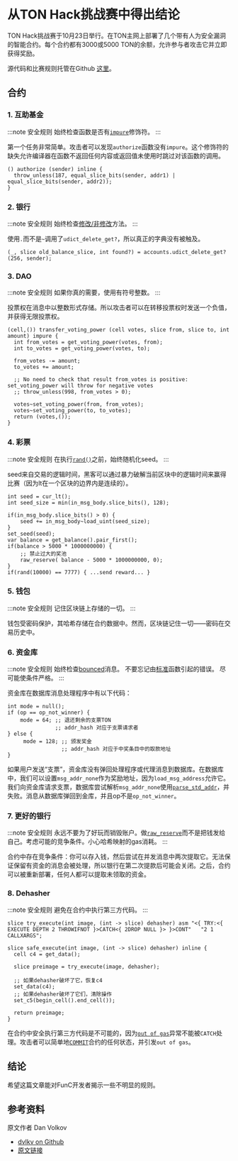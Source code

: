 # 从TON Hack挑战赛中得出结论

TON Hack挑战赛于10月23日举行。在TON主网上部署了几个带有人为安全漏洞的智能合约。每个合约都有3000或5000 TON的余额，允许参与者攻击它并立即获得奖励。

源代码和比赛规则托管在Github [这里](https://github.com/ton-blockchain/hack-challenge-1)。

## 合约

### 1. 互助基金

:::note 安全规则
始终检查函数是否有[`impure`](/develop/func/functions#impure-specifier)修饰符。
:::

第一个任务非常简单。攻击者可以发现`authorize`函数没有`impure`。这个修饰符的缺失允许编译器在函数不返回任何内容或返回值未使用时跳过对该函数的调用。

```func
() authorize (sender) inline {
  throw_unless(187, equal_slice_bits(sender, addr1) | equal_slice_bits(sender, addr2));
}
```

### 2. 银行

:::note 安全规则
始终检查[修改/非修改](/develop/func/statements#methods-calls)方法。
:::

使用`.`而不是`~`调用了`udict_delete_get?`，所以真正的字典没有被触及。

```func
(_, slice old_balance_slice, int found?) = accounts.udict_delete_get?(256, sender);
```

### 3. DAO

:::note 安全规则
如果你真的需要，使用有符号整数。
:::

投票权在消息中以整数形式存储。所以攻击者可以在转移投票权时发送一个负值，并获得无限投票权。

```func
(cell,()) transfer_voting_power (cell votes, slice from, slice to, int amount) impure {
  int from_votes = get_voting_power(votes, from);
  int to_votes = get_voting_power(votes, to);

  from_votes -= amount;
  to_votes += amount;

  ;; No need to check that result from_votes is positive: set_voting_power will throw for negative votes
  ;; throw_unless(998, from_votes > 0);

  votes~set_voting_power(from, from_votes);
  votes~set_voting_power(to, to_votes);
  return (votes,());
}
```

### 4. 彩票

:::note 安全规则
在执行[`rand()`](/develop/func/stdlib#rand)之前，始终随机化seed。
:::

seed来自交易的逻辑时间，黑客可以通过暴力破解当前区块中的逻辑时间来赢得比赛（因为lt在一个区块的边界内是连续的）。

```func
int seed = cur_lt();
int seed_size = min(in_msg_body.slice_bits(), 128);

if(in_msg_body.slice_bits() > 0) {
    seed += in_msg_body~load_uint(seed_size);
}
set_seed(seed);
var balance = get_balance().pair_first();
if(balance > 5000 * 1000000000) {
    ;; 禁止过大的奖池
    raw_reserve( balance - 5000 * 1000000000, 0);
}
if(rand(10000) == 7777) { ...send reward... }
```

### 5. 钱包

:::note 安全规则
记住区块链上存储的一切。
:::

钱包受密码保护，其哈希存储在合约数据中。然而，区块链记住一切——密码在交易历史中。

### 6. 资金库

:::note 安全规则
始终检查[bounced](/develop/smart-contracts/guidelines/non-bouncable-messages)消息。
不要忘记由[标准](/develop/func/stdlib/)函数引起的错误。
尽可能使条件严格。
:::

资金库在数据库消息处理程序中有以下代码：

```func
int mode = null();
if (op == op_not_winner) {
    mode = 64; ;; 退还剩余的支票TON
               ;; addr_hash 对应于支票请求者
} else {
     mode = 128; ;; 颁发奖金
                 ;; addr_hash 对应于中奖条目中的取款地址
}
```

如果用户发送“支票”，资金库没有弹回处理程序或代理消息到数据库。在数据库中，我们可以设置`msg_addr_none`作为奖励地址，因为`load_msg_address`允许它。我们向资金库请求支票，数据库尝试解析`msg_addr_none`使用[`parse_std_addr`](/develop/func/stdlib#parse_std_addr)，并失败。消息从数据库弹回到金库，并且op不是`op_not_winner`。

### 7. 更好的银行

:::note 安全规则
永远不要为了好玩而销毁账户。做[`raw_reserve`](/develop/func/stdlib#raw_reserve)而不是把钱发给自己。考虑可能的竞争条件。小心哈希映射的gas消耗。
:::

合约中存在竞争条件：你可以存入钱，然后尝试在并发消息中两次提取它。无法保证保留有资金的消息会被处理，所以银行在第二次提款后可能会关闭。之后，合约可以被重新部署，任何人都可以提取未领取的资金。

### 8. Dehasher

:::note 安全规则
避免在合约中执行第三方代码。
:::

```func
slice try_execute(int image, (int -> slice) dehasher) asm "<{ TRY:<{ EXECUTE DEPTH 2 THROWIFNOT }>CATCH<{ 2DROP NULL }> }>CONT"   "2 1 CALLXARGS";

slice safe_execute(int image, (int -> slice) dehasher) inline {
  cell c4 = get_data();

  slice preimage = try_execute(image, dehasher);

  ;; 如果dehasher破坏了它，恢复c4
  set_data(c4);
  ;; 如果dehasher破坏了它们，清除操作
  set_c5(begin_cell().end_cell());

  return preimage;
}
```

在合约中安全执行第三方代码是不可能的，因为[`out of gas`](/learn/tvm-instructions/tvm-exit-codes#standard-exit-codes)异常不能被`CATCH`处理。攻击者可以简单地[`COMMIT`](/learn/tvm-instructions/instructions#11-application-specific-primitives)合约的任何状态，并引发`out of gas`。

## 结论

希望这篇文章能对FunC开发者揭示一些不明显的规则。

## 参考资料

原文作者 Dan Volkov

- [dvlkv on Github](https://github.com/dvlkv)
- [原文链接](https://dev.to/dvlkv/drawing-conclusions-from-ton-hack-challenge-1aep)
